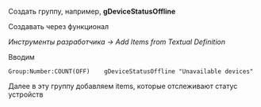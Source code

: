 Создать группу, например, **gDeviceStatusOffline**

Создавать через функционал 

*Инструменты разработчика -> Add Items from Textual Definition*

Вводим 

`Group:Number:COUNT(OFF)    gDeviceStatusOffline "Unavailable devices"`

Далее в эту группу добавляем items, которые отслеживают статус устройств
